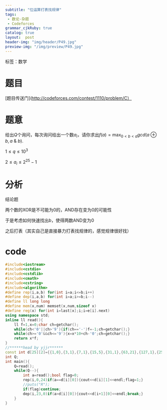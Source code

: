 ```yaml
---
subtitle: "位运算打表找规律"
tags: 
 - 数论-杂题
 - Codeforces
grammar_cjkRuby: true
catalog: true
layout:  post
header-img: "img/header/P49.jpg"
preview-img: "/img/preview/P49.jpg"
---
```


标签：数学

# 题目

[题目传送门](http://codeforces.com/contest/1110/problem/C）

# 题意

给出$Q$个询问，每次询问给出一个数$a_i$，请你求出$f(a) = \max_{0 < b < a}{gcd(a \oplus b, a \> \& \> b)}.$

$1 \le q \le 10^3$

$2 \le a_i \le 2^{25} - 1$

# 分析

结论题

两个数的XOR是不可能为0的，AND存在变为0的可能性

于是考虑如何快速找出$b$，使得两数AND变为0

之后打表（其实自己是直接暴力打表找规律的，感觉规律很好找）

# code
```cpp
#include<iostream>
#include<cstdio>
#include<cstdlib>
#include<cmath>
#include<cstring>
#include<algorithm>
#define rep(i,a,b) for(int i=a;i<=b;i++)
#define dep(i,a,b) for(int i=a;i>=b;i--)
#define ll long long
#define mem(x,num) memset(x,num,sizeof x)
#define reg(x) for(int i=last[x];i;i=e[i].next)
using namespace std;
inline ll read(){
    ll f=1,x=0;char ch=getchar();
    while(ch<'0'||ch>'9'){if(ch=='-')f=-1;ch=getchar();}
    while(ch>='0'&&ch<='9'){x=x*10+ch-'0';ch=getchar();}
    return x*f;
}
//******head by yjjr******
const int d[25][2]={{1,0},{3,1},{7,1},{15,5},{31,1},{63,21},{127,1},{255,85},{511,73},{1023,341},{2047,89},{4095,1365},{8191,1},{16383,5461},{32767,4681},{65535,21845},{131071,1},{262143,87381},{524287,1},{1048575,349525},{2097151,299593},{4194303,1398101},{8388607,178481},{16777215,5592405},{33554431,1082401}};
int Q;
int main(){
    Q=read();
    while(Q--){
        int a=read();bool flag=0;
        rep(i,0,24)if(a==d[i][0]){cout<<d[i][1]<<endl;flag=1;}
        //puts("R");
        if(flag)continue;
        dep(i,23,0)if(a>d[i][0]){cout<<d[i+1][0]<<endl;break;}
    }
}
```